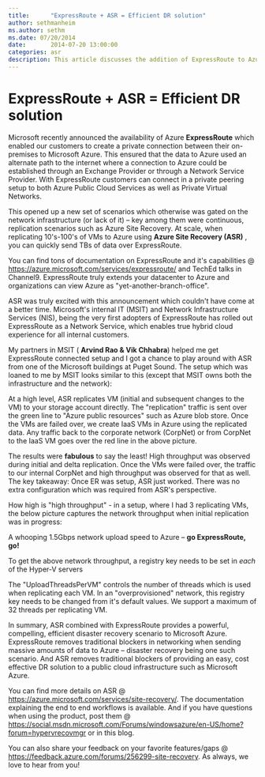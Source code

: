 ```yaml
---
title:      "ExpressRoute + ASR = Efficient DR solution"
author: sethmanheim
ms.author: sethm
ms.date: 07/20/2014
date:       2014-07-20 13:00:00
categories: asr
description: This article discusses the addition of ExpressRoute to Azure Site Recovery.
---
```

# ExpressRoute + ASR = Efficient DR solution

Microsoft recently announced the availability of Azure **ExpressRoute** which enabled our customers to create a private connection between their on-premises to Microsoft Azure. This ensured that the data to Azure used an alternate path to the internet where a connection to Azure could be established through an Exchange Provider or through a Network Service Provider. With ExpressRoute customers can connect in a private peering setup to both Azure Public Cloud Services as well as Private Virtual Networks. 

This opened up a new set of scenarios which otherwise was gated on the network infrastructure (or lack of it) – key among them were continuous, replication scenarios such as Azure Site Recovery. At scale, when replicating 10's-100's of VMs to Azure using **Azure Site Recovery (ASR)** , you can quickly send TBs of data over ExpressRoute. 

You can find tons of documentation on ExpressRoute and it's capabilities @ <https://azure.microsoft.com/services/expressroute/> and TechEd talks in Channel9. ExpressRoute truly extends your datacenter to Azure and organizations can view Azure as "yet-another-branch-office". 

ASR was truly excited with this announcement which couldn't have come at a better time. Microsoft's internal IT (MSIT) and Network Infrastructure Services (NIS), being the very first adopters of ExpressRoute has rolled out ExpressRoute as a Network Service, which enables true hybrid cloud experience for all internal customers. 

My partners in MSIT ( **Arvind Rao & Vik Chhabra**) helped me get ExpressRoute connected setup and I got a chance to play around with ASR from one of the Microsoft buildings at Puget Sound. The setup which was loaned to me by MSIT looks similar to this (except that MSIT owns both the infrastructure and the network): 

<!--[![image](https://msdnshared.blob.core.windows.net/media/TNBlogsFS/prod.evol.blogs.technet.com/CommunityServer.Blogs.Components.WeblogFiles/00/00/00/50/45/metablogapi/image_thumb_41A29FA3.png)](https://msdnshared.blob.core.windows.net/media/TNBlogsFS/prod.evol.blogs.technet.com/CommunityServer.Blogs.Components.WeblogFiles/00/00/00/50/45/metablogapi/image_148B2224.png) -->

At a high level, ASR replicates VM (initial and subsequent changes to the VM) to your storage account directly. The "replication" traffic is sent over the green line to "Azure public resources" such as Azure blob store. Once the VMs are failed over, we create IaaS VMs in Azure using the replicated data. Any traffic back to the corporate network (CorpNet) or from CorpNet to the IaaS VM goes over the red line in the above picture. 

The results were **fabulous** to say the least! High throughput was observed during initial and delta replication. Once the VMs were failed over, the traffic to our internal CorpNet and high throughput was observed for that as well. The key takeaway: Once ER was setup, ASR just worked. There was no extra configuration which was required from ASR's perspective. 

How high is "high throughput" - in a setup, where I had 3 replicating VMs, the below picture captures the network throughput when initial replication was in progress:  

<!--[![Network throughput when initial replication was in progress](https://msdnshared.blob.core.windows.net/media/TNBlogsFS/prod.evol.blogs.technet.com/CommunityServer.Blogs.Components.WeblogFiles/00/00/00/50/45/metablogapi/clip_image0015_thumb_1D797C9A.jpg)](https://msdnshared.blob.core.windows.net/media/TNBlogsFS/prod.evol.blogs.technet.com/CommunityServer.Blogs.Components.WeblogFiles/00/00/00/50/45/metablogapi/clip_image0015_374B2218.jpg)-->

A whooping 1.5Gbps network upload speed to Azure – **go ExpressRoute, go!**

To get the above network throughput, a registry key needs to be set in *each* of the Hyper-V servers

<!--[![clip_image001](https://msdnshared.blob.core.windows.net/media/TNBlogsFS/prod.evol.blogs.technet.com/CommunityServer.Blogs.Components.WeblogFiles/00/00/00/50/45/metablogapi/clip_image001_thumb_70BCF16D.jpg)](https://msdnshared.blob.core.windows.net/media/TNBlogsFS/prod.evol.blogs.technet.com/CommunityServer.Blogs.Components.WeblogFiles/00/00/00/50/45/metablogapi/clip_image001_0A8E96EC.jpg)-->

The "UploadThreadsPerVM" controls the number of threads which is used when replicating each VM. In an "overprovisioned" network, this registry key needs to be changed from it's default values. We support a maximum of 32 threads per replicating VM. 

In summary, ASR combined with ExpressRoute provides a powerful, compelling, efficient disaster recovery scenario to Microsoft Azure. ExpressRoute removes traditional blockers in networking when sending massive amounts of data to Azure – disaster recovery being one such scenario. And ASR removes traditional blockers of providing an easy, cost effective DR solution to a public cloud infrastructure such as Microsoft Azure. 

You can find more details on ASR @ <https://azure.microsoft.com/services/site-recovery/>. The documentation explaining the end to end workflows is available. And if you have questions when using the product, post them @ <https://social.msdn.microsoft.com/Forums/windowsazure/en-US/home?forum=hypervrecovmgr> or in this blog. 

You can also share your feedback on your favorite features/gaps @ <https://feedback.azure.com/forums/256299-site-recovery>. As always, we love to hear from you!
